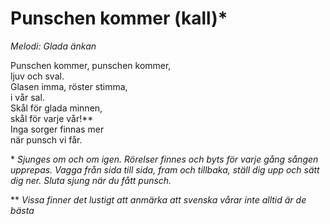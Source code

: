 # Punschen kommer (kall)\*

_Melodi: Glada änkan_

Punschen kommer, punschen kommer,  
ljuv och sval.  
Glasen imma, röster stimma,  
i vår sal.  
Skål för glada minnen,  
skål för varje vår!\*\*  
Inga sorger finnas mer  
när punsch vi får.

\* _Sjunges om och om igen. Rörelser finnes och byts för varje gång sången upprepas. Vagga från sida till sida, fram och tillbaka, ställ dig upp och sätt dig ner. Sluta sjung när du fått punsch._

\*\* _Vissa finner det lustigt att anmärka att svenska vårar inte alltid är de bästa_
